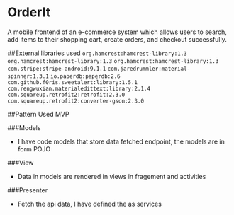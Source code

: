 # OrderIt
A mobile frontend of an e-commerce system which allows users to search, add items to their shopping cart, create orders, and checkout successfully.


##External libraries used
  `org.hamcrest:hamcrest-library:1.3`
  `org.hamcrest:hamcrest-library:1.3`
  `org.hamcrest:hamcrest-library:1.3`
  `com.stripe:stripe-android:9.1.1`
  `com.jaredrummler:material-spinner:1.3.1`
  `io.paperdb:paperdb:2.6`
  `com.github.f0ris.sweetalert:library:1.5.1`
  `com.rengwuxian.materialedittext:library:2.1.4`
  `com.squareup.retrofit2:retrofit:2.3.0`
  `com.squareup.retrofit2:converter-gson:2.3.0`
  
  ##Pattern Used
  MVP
  
  ###Models
  - I have code models that store data fetched endpoint, the models are in form POJO
  
  ###View
  - Data in models are rendered in views in fragement and activities
  
  ###Presenter
  - Fetch the api data, I have defined the as services
  
  
  
